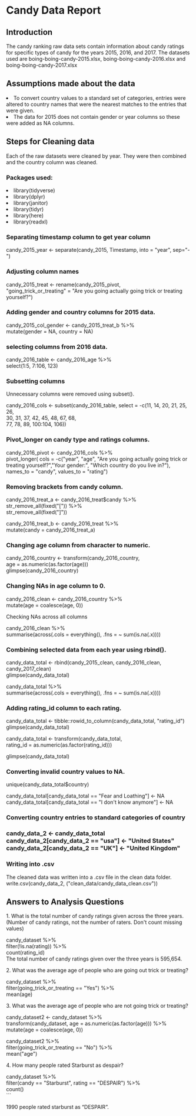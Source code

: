<h1> Candy Data Report </h1>

<h2>Introduction</h2>
<p>The candy ranking raw data sets contain information about candy ratings for specific types of candy for the years 2015, 2016, and 2017.  The datasets used are boing-boing-candy-2015.xlsx, boing-boing-candy-2016.xlsx and boing-boing-candy-2017.xlsx </p> 

<h2>Assumptions made about the data</h2>
<li>To convert country values to a standard set of categories, entries were altered to country names that were the nearest matches to the entries that were given.</li> 
<li> The data for 2015 does not contain gender or year columns so these were added as NA columns.</li> 

<h2>Steps for Cleaning data</h2>
<p>Each of the raw datasets were cleaned by year.  They were then combined and the country column was cleaned.</p>
<h3>Packages used:</h3>
<li>library(tidyverse)</li>
<li>library(dplyr)</li>
<li>library(janitor)</li>
<li>library(tidyr)</li>
<li>library(here)</li>
<li>library(readxl)</li>


<h3>Separating timestamp column to get year column</h3>
candy_2015_year <- separate(candy_2015, Timestamp, into = "year", sep="-")


<h3>Adjusting column names</h3>
 candy_2015_treat <- rename(candy_2015_pivot,</br>
                            "going_trick_or_treating" =  "Are you going actually going trick or treating yourself?")

<h3>Adding gender and country columns for 2015 data.</h3>
candy_2015_col_gender <- candy_2015_treat_b %>%<br/>
  mutate(gender = NA, country = NA)<br/>

<h3>selecting columns from 2016 data.</h3>
candy_2016_table <- candy_2016_age %>%<br/>
  select(1:5, 7:106, 123)<br/>

<h3>Subsetting columns</h3>
<p>Unnecessary columns were removed using subset().</p> 
candy_2016_cols <- subset(candy_2016_table, select = -c(11, 14, 20, 21, 25, 26,</br>
                                                        30, 31, 37, 42, 45, 48, 67, 68, <br/>
                                                        77, 78, 89, 100:104, 106))</br>


<h3>Pivot_longer on candy type and ratings columns.</h3>
candy_2016_pivot <- candy_2016_cols %>%<br/>
  pivot_longer( cols = -c("year", "age", "Are you going actually going trick or treating yourself?","Your gender:", "Which country do you live in?"), names_to = "candy", values_to = "rating")

<h3>Removing brackets from candy column.</h3>
candy_2016_treat_a <- candy_2016_treat$candy %>%<br/>
  str_remove_all(fixed("[")) %>%<br/>
  str_remove_all(fixed("]"))<br/>

candy_2016_treat_b <- candy_2016_treat %>%<br/>
  mutate(candy = candy_2016_treat_a)<br/>

<h3>Changing age column from character to numeric.</h3>
candy_2016_country <- transform(candy_2016_country,<br/>
                                   age = as.numeric(as.factor(age)))<br/>
glimpse(candy_2016_country)<br/>



<h3>Changing NAs in age column to 0.</h3>
candy_2016_clean <- candy_2016_country %>%<br/>
  mutate(age = coalesce(age, 0))<br/>

<p>Checking NAs across all columns</p>
candy_2016_clean %>%<br/>
  summarise(across(.cols = everything(), .fns = ~ sum(is.na(.x))))<br/>


<h3>Combining selected data from each year using rbind().</h3>
candy_data_total <- rbind(candy_2015_clean, candy_2016_clean, candy_2017_clean)<br/>
glimpse(candy_data_total)<br/>

candy_data_total %>%<br/>
  summarise(across(.cols = everything(), .fns = ~ sum(is.na(.x))))<br/>

<h3>Adding rating_id column to each rating.</h3>
candy_data_total <- tibble::rowid_to_column(candy_data_total, "rating_id")<br/>
glimpse(candy_data_total)<br/>

candy_data_total <- transform(candy_data_total,<br/>
                                rating_id = as.numeric(as.factor(rating_id)))<br/>

glimpse(candy_data_total)<br/>


<h3>Converting invalid country values to NA.</h3>
unique(candy_data_total$country)<br/>

candy_data_total[candy_data_total == "Fear and Loathing"] <- NA<br/>
candy_data_total[candy_data_total == "I don't know anymore"] <- NA<br/>


<h3>Converting country entries to standard categories of country<h3/>
candy_data_2 <- candy_data_total<br/>
candy_data_2[candy_data_2 == "usa"] <- "United States"<br/>
candy_data_2[candy_data_2 == "UK"] <- "United Kingdom"<br/>

<h3> Writing into .csv</h3>
The cleaned data was written into a .csv file in the clean data folder.
write.csv(candy_data_2, ("clean_data/candy_data_clean.csv"))
      


<h2>Answers to Analysis Questions</h2> 
<p>1. What is the total number of candy ratings given across the three years. (Number of candy ratings, not the number of raters. Don't count missing values)</p>
candy_dataset %>%<br/>
  filter(!is.na(rating)) %>%<br/>
  count(rating_id)<br/>
The total number of candy ratings given over the three years is 595,654. 

<p>2. What was the average age of people who are going out trick or treating?</p>
candy_dataset %>%<br/>
  filter(going_trick_or_treating == "Yes") %>%<br/>
  mean(age)<br/>

<p>3. What was the average age of people who are not going trick or treating?</p>
candy_dataset2 <- candy_dataset %>% <br/>
  transform(candy_dataset, age = as.numeric(as.factor(age))) %>% <br/>
  mutate(age = coalesce(age, 0))<br/>

candy_dataset2 %>%<br/>
  filter(going_trick_or_treating == "No") %>%<br/>
  mean("age")<br/>


<p>4. How many people rated Starburst as despair?</p>
candy_dataset %>%<br/>
  filter(candy == "Starburst", rating == "DESPAIR") %>%<br/>
  count()<br/>
```<br/>

1990 people rated starburst as “DESPAIR”.

